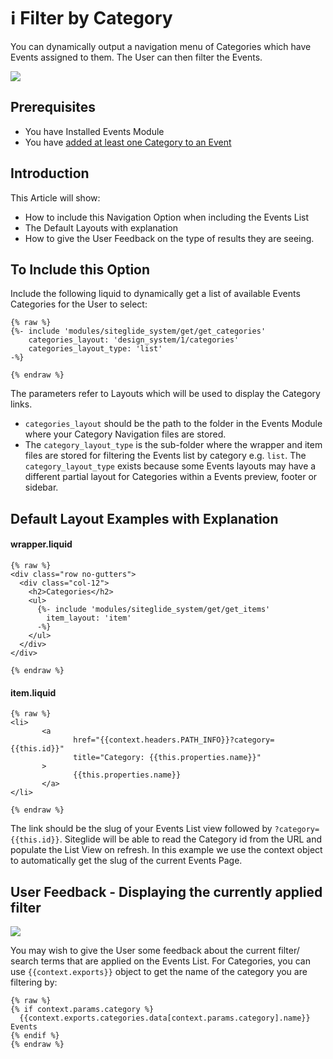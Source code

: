 # ℹ️ Filter by Category

You can dynamically output a navigation menu of Categories which have Events assigned to them. The User can then filter the Events.

![](https://downloads.intercomcdn.com/i/o/203115638/62461125fd4b22a5eaec9122/image.png)

## Prerequisites

* You have Installed Events Module
* You have [added at least one Category to an Event](https://help.siteglide.com/article/131-modules-getting-started#2-adding-items-to-categories)

## Introduction

This Article will show:

* How to include this Navigation Option when including the Events List
* The Default Layouts with explanation
* How to give the User Feedback on the type of results they are seeing.

## To Include this Option

Include the following liquid to dynamically get a list of available Events Categories for the User to select:

```liquid
{% raw %}
{%- include 'modules/siteglide_system/get/get_categories'
    categories_layout: 'design_system/1/categories'
    categories_layout_type: 'list' 
-%}

{% endraw %}
```

The parameters refer to Layouts which will be used to display the Category links.

* `categories_layout` should be the path to the folder in the Events Module where your Category Navigation files are stored.
* The `category_layout_type` is the sub-folder where the wrapper and item files are stored for filtering the Events list by category e.g. `list`. The `category_layout_type` exists because some Events layouts may have a different partial layout for Categories within a Events preview, footer or sidebar.

## Default Layout Examples with Explanation

#### wrapper.liquid

```liquid
{% raw %}
<div class="row no-gutters">
  <div class="col-12">
    <h2>Categories</h2>
    <ul>
      {%- include 'modules/siteglide_system/get/get_items'
        item_layout: 'item' 
      -%}
    </ul>
  </div>
</div>

{% endraw %}
```

#### item.liquid

```liquid
{% raw %}
<li>
       <a
              href="{{context.headers.PATH_INFO}}?category={{this.id}}" 
              title="Category: {{this.properties.name}}"
       >
              {{this.properties.name}}
       </a>
</li>

{% endraw %}
```

The link should be the slug of your Events List view followed by `?category={{this.id}}`. Siteglide will be able to read the Category id from the URL and populate the List View on refresh. In this example we use the context object to automatically get the slug of the current Events Page.

## User Feedback - Displaying the currently applied filter

![](https://downloads.intercomcdn.com/i/o/203115813/0fcae6ac1683fbd1c91597f4/image.png)

You may wish to give the User some feedback about the current filter/ search terms that are applied on the Events List. For Categories, you can use `{{context.exports}}` object to get the name of the category you are filtering by:

```liquid
{% raw %}
{% if context.params.category %}
  {{context.exports.categories.data[context.params.category].name}} Events
{% endif %}
{% endraw %}
```
